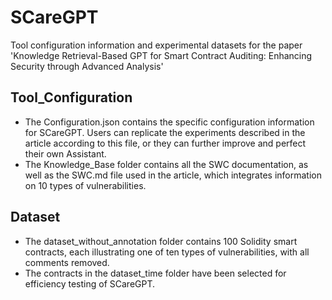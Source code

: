 # SCareGPT
Tool configuration information and experimental datasets for the paper 'Knowledge Retrieval-Based GPT for Smart Contract Auditing: Enhancing Security through Advanced Analysis'
## Tool_Configuration
- The Configuration.json contains the specific configuration information for SCareGPT. Users can replicate the experiments described in the article according to this file, or they can further improve and perfect their own Assistant.
- The Knowledge_Base folder contains all the SWC documentation, as well as the SWC.md file used in the article, which integrates information on 10 types of vulnerabilities.
## Dataset
- The dataset_without_annotation folder contains 100 Solidity smart contracts, each illustrating one of ten types of vulnerabilities, with all comments removed.
- The contracts in the dataset_time folder have been selected for efficiency testing of SCareGPT.
